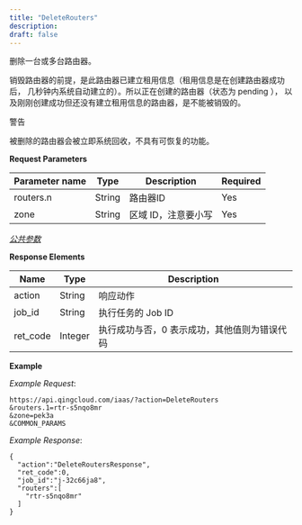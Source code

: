 ```yaml
---
title: "DeleteRouters"
description: 
draft: false
---
```




删除一台或多台路由器。

销毁路由器的前提，是此路由器已建立租用信息（租用信息是在创建路由器成功后， 几秒钟内系统自动建立的）。所以正在创建的路由器（状态为 pending ）， 以及刚刚创建成功但还没有建立租用信息的路由器，是不能被销毁的。

警告

被删除的路由器会被立即系统回收，不具有可恢复的功能。

**Request Parameters**

| Parameter name | Type | Description | Required |
| --- | --- | --- | --- |
| routers.n | String | 路由器ID | Yes |
| zone | String | 区域 ID，注意要小写 | Yes |

[_公共参数_](../../../parameters)

**Response Elements**

| Name | Type | Description |
| --- | --- | --- |
| action | String | 响应动作 |
| job_id | String | 执行任务的 Job ID |
| ret_code | Integer | 执行成功与否，0 表示成功，其他值则为错误代码 |

**Example**

_Example Request_:

```
https://api.qingcloud.com/iaas/?action=DeleteRouters
&routers.1=rtr-s5nqo8mr
&zone=pek3a
&COMMON_PARAMS
```

_Example Response_:

```
{
  "action":"DeleteRoutersResponse",
  "ret_code":0,
  "job_id":"j-32c66ja8",
  "routers":[
    "rtr-s5nqo8mr"
  ]
}
```
